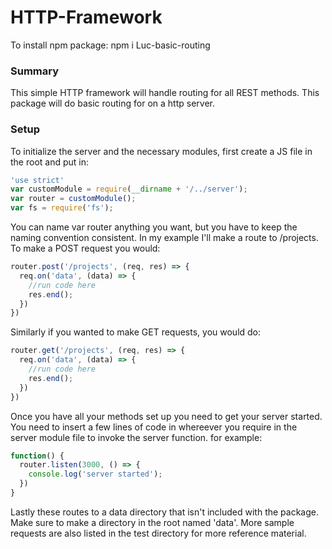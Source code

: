 # HTTP-Framework

To install npm package: npm i Luc-basic-routing

### Summary
This simple HTTP framework will handle routing for all REST methods. This package will do basic routing for on a http server.

### Setup
To initialize the server and the necessary modules, first create a JS file in the root and put in:

```javascript
'use strict'
var customModule = require(__dirname + '/../server');
var router = customModule();
var fs = require('fs');
```

You can name var router anything you want, but you have to keep the naming convention consistent. In my example I'll make a route to /projects. To make a POST request you would:

```javascript
router.post('/projects', (req, res) => {
  req.on('data', (data) => {
    //run code here
    res.end();
  })
})
```

Similarly if you wanted to make GET requests, you would do:

```javascript
router.get('/projects', (req, res) => {
  req.on('data', (data) => {
    //run code here
    res.end();
  })
})
```

Once you have all your methods set up you need to get your server started. You need to insert a few lines of code in whereever you require in the server module file to invoke the server function. for example:
```javascript
function() {
  router.listen(3000, () => {
    console.log('server started');
  })
}
```

Lastly these routes to a data directory that isn't included with the package. Make sure to make a directory in the root named 'data'. More sample requests are also listed in the test directory for more reference material.
